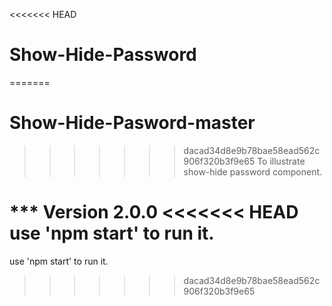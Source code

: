 <<<<<<< HEAD
# Show-Hide-Password
=======
# Show-Hide-Pasword-master

>>>>>>> dacad34d8e9b78bae58ead562c906f320b3f9e65
 To illustrate show-hide password component.


*** Version 2.0.0
<<<<<<< HEAD
use 'npm start' to run it.
=======
use 'npm start' to run it.
>>>>>>> dacad34d8e9b78bae58ead562c906f320b3f9e65
